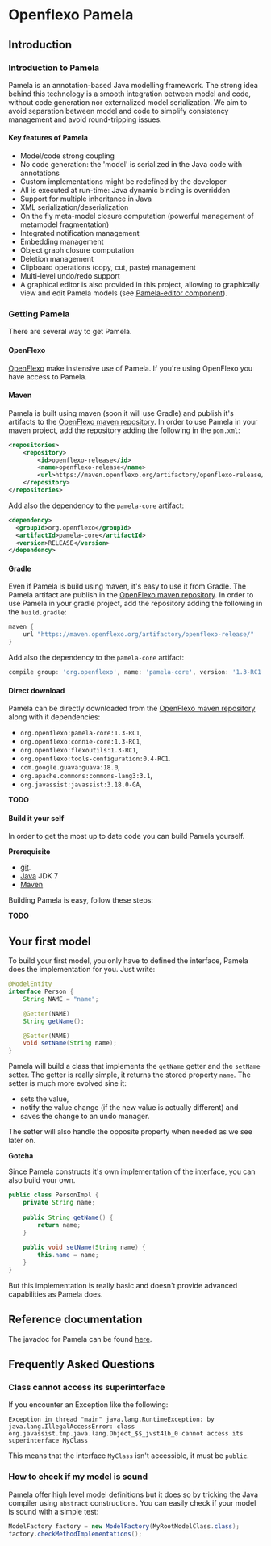 # Openflexo Pamela
 
## Introduction
 
### Introduction to Pamela

Pamela is an annotation-based Java modelling framework. 
The strong idea behind this technology is a smooth integration between model and code, without code generation nor externalized model serialization.
We aim to avoid separation between model and code to simplify consistency management and avoid round-tripping issues. 
  
#### Key features of Pamela

 - Model/code strong coupling
 - No code generation: the 'model' is serialized in the Java code with annotations
 - Custom implementations might be redefined by the developer
 - All is executed at run-time: Java dynamic binding is overridden
 - Support for multiple inheritance in Java
 - XML serialization/deserialization
 - On the fly meta-model closure computation (powerful management of metamodel fragmentation)
 - Integrated notification management
 - Embedding management
 - Object graph closure computation
 - Deletion management
 - Clipboard operations (copy, cut, paste) management
 - Multi-level undo/redo support
 - A graphical editor is also provided in this project, allowing to graphically view and edit Pamela models (see [Pamela-editor component](../pamela-editor/index.html)).
  
### Getting Pamela

There are several way to get Pamela.

#### OpenFlexo

[OpenFlexo](http://www.openflexo.org) make instensive use of Pamela. If you're using OpenFlexo you have access to Pamela.

#### Maven 

Pamela is built using maven (soon it will use Gradle) and publish it's artifacts to the [OpenFlexo maven repository](https://maven.openflexo.org/artifactory/openflexo-release).
In order to use Pamela in your maven project, add the repository adding the following in the `pom.xml`:

```xml
<repositories>
    <repository>
        <id>openflexo-release</id>
        <name>openflexo-release</name>
        <url>https://maven.openflexo.org/artifactory/openflexo-release/</url>
    </repository>
</repositories>
```
Add also the dependency to the `pamela-core` artifact:

```xml
<dependency>
  <groupId>org.openflexo</groupId>
  <artifactId>pamela-core</artifactId>
  <version>RELEASE</version>
</dependency>
```

#### Gradle

Even if Pamela is build using maven, it's easy to use it from Gradle. The Pamela artifact are publish in the [OpenFlexo maven repository](https://maven.openflexo.org/artifactory/openflexo-release).
In order to use Pamela in your gradle project, add the repository adding the following in the `build.gradle`:

```groovy
maven {
    url "https://maven.openflexo.org/artifactory/openflexo-release/"
}
```
  
Add also the dependency to the `pamela-core` artifact:

```groovy
compile group: 'org.openflexo', name: 'pamela-core', version: '1.3-RC1'
```
  
#### Direct download

Pamela can be directly downloaded from the [OpenFlexo maven repository](https://maven.openflexo.org/artifactory/openflexo-release) along with it dependencies:
- `org.openflexo:pamela-core:1.3-RC1`, 
- `org.openflexo:connie-core:1.3-RC1`, 
- `org.openflexo:flexoutils:1.3-RC1`,
- `org.openflexo:tools-configuration:0.4-RC1`. 
- `com.google.guava:guava:18.0`, 
- `org.apache.commons:commons-lang3:3.1`, 
- `org.javassist:javassist:3.18.0-GA`, 

**TODO**

#### Build it your self

In order to get the most up to date code you can build Pamela yourself.

**Prerequisite**

- [git](https://git-scm.com).
- [Java](http://www.oracle.com/technetwork/java/index.html) JDK 7
- [Maven](https://maven.apache.org)

Building Pamela is easy, follow these steps:

**TODO**


## Your first model

To build your first model, you only have to defined the interface, Pamela does the implementation for you. 
Just write: 

```java
@ModelEntity
interface Person {
	String NAME = "name";

	@Getter(NAME)
	String getName();

	@Setter(NAME)
	void setName(String name);
}
```

Pamela will build a class that implements the `getName` getter and the `setName` setter.
The getter is really simple, it returns the stored property `name`.
The setter is much more evolved sine it:

- sets the value,
- notify the value change (if the new value is actually different) and
- saves the change to an undo manager.

The setter will also handle the opposite property when needed as we see later on.


**Gotcha**

Since Pamela constructs it's own implementation of the interface, you can also build your own.

```java
public class PersonImpl {
	private String name;
	
	public String getName() {
		return name;
	}
	
	public void setName(String name) {
		this.name = name;
	}
}
```

But this implementation is really basic and doesn't provide advanced capabilities as Pamela does. 

## Reference documentation

The javadoc for Pamela can be found [here](./apidocs/index.html).

## Frequently Asked Questions

### Class cannot access its superinterface 

If you encounter an Exception like the following:
```
Exception in thread "main" java.lang.RuntimeException: by java.lang.IllegalAccessError: class org.javassist.tmp.java.lang.Object_$$_jvst41b_0 cannot access its superinterface MyClass
```

This means that the interface `MyClass` isn't accessible, it must be `public`.

### How to check if my model is sound

Pamela offer high level model definitions but it does so by tricking the Java compiler using `abstract` constructions.
You can easily check if your model is sound with a simple test:

```java
ModelFactory factory = new ModelFactory(MyRootModelClass.class);
factory.checkMethodImplementations();
```

